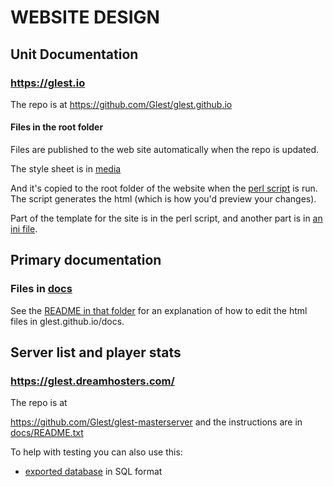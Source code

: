 # WEBSITE DESIGN

## Unit Documentation

### https://glest.io

The repo is at https://github.com/Glest/glest.github.io

#### Files in the root folder

Files are published to the web site automatically when the repo is updated.

The style sheet is in [media](https://github.com/Glest/glest.github.io/tree/master/convert_faction_xml2html/media)

And it's copied to the root folder of the website when the
[perl script](https://github.com/Glest/glest.github.io/blob/master/convert_faction_xml2html/convert_faction_xml2html.pl)
is run. The script generates the html (which is how you'd preview your
changes).

Part of the template for the site is in the perl script, and another part is in
[an ini file](https://github.com/Glest/glest.github.io/blob/master/convert_faction_xml2html/glestpack.ini).

## Primary documentation

### Files in [docs](https://github.com/Glest/glest.github.io/tree/master/docs)

See the [README in that folder](https://github.com/Glest/glest.github.io/blob/master/docs/README.md)
for an explanation of how to edit the html files in glest.github.io/docs.

## Server list and player stats

### https://glest.dreamhosters.com/

The repo is at

https://github.com/Glest/glest-masterserver and the
instructions are in
[docs/README.txt](https://github.com/Glest/glest-masterserver/blob/develop/docs/README.md)

To help with testing you can also use this:

 * [exported database](https://github.com/Glest/glest-masterserver/blob/develop/docs/mysql_glest_dreamhosters_com_exported_20180616.sql) in SQL format
